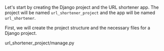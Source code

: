 Let's start by creating the Django project and the URL shortener app. The project will be named `url_shortener_project` and the app will be named `url_shortener`.

First, we will create the project structure and the necessary files for a Django project.

url_shortener_project/manage.py
